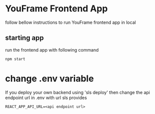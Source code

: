 # YouFrame Frontend App

follow bellow instructions to run YouFrame frontend app in local

## starting app

run the frontend app with following command

```
npm start
```

# change .env variable

If you deploy your own backend using 'sls deploy' then change the api endpoint url in .env with url sls provides

```
REACT_APP_API_URL=<api endpoint url>
```
